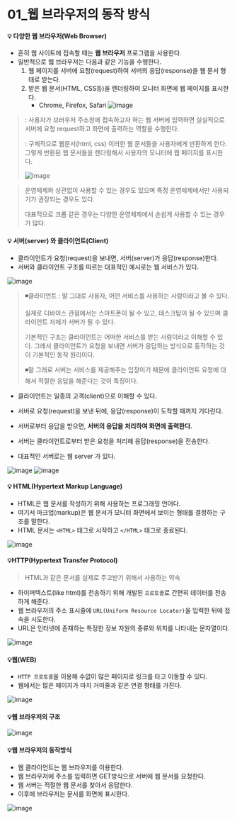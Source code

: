 # 01_웹 브라우저의 동작 방식

#### 💡 다양한 웹 브라우저(Web Browser)

* 흔히 웹 사이트에 접속할 때는 **웹 브라우저** 프로그램을 사용한다. 
* 일반적으로 웹 브라우저는 다음과 같은 기능을 수행한다. 
  1) 웹 페이지를 서버에 요청(request)하여 서버의 응답(response)을 웹 문서 형태로 받는다. 
  2) 받은 웹 문서(HTML, CSS등)을 렌더링하여 모니터 화면에 웹 페이지를 표시한다. 
     * Chrome, Firefox, Safari
     ![image](https://github.com/oiosu/FE-CS/assets/99783474/11689b44-f638-420b-926e-aae095829ca9)



> : 사용자가 브러우저 주소창에 접속하고자 하는 웹 서버에 입력하면 실실적으로 서버에 요청 request하고 화면에 출력하는 역할을 수행한다. 
>
> : 구체적으로 웹문서(html, css) 이러한 웹 문서들을 사용자에게 반환하게 한다. 그렇게 반환된 웹 문서들을 렌더링해서 사용자의 모니터에 웹 페이지를 표시한다. 
>
> ![image](https://github.com/oiosu/FE-CS/assets/99783474/66e05fe5-614d-4be6-a525-6c11e1aa5111)

>
> 운영체제와 상관없이 사용할 수 있는 경우도 있으며 특정 운영체제에서만 사용되기가 권장되는 경우도 있다. 
>
> 대표적으로 크롭 같은 경우는 다양한 운영체제에서 손쉽게 사용할 수 있는 경우가 많다. 



#### 💡 서버(server) 와 클라이언트(Client)

* 클라이언트가 요청(request)을 보내면, 서버(server)가 응답(response)한다. 
* 서버와 클라이언트 구조를 따르는 대표적인 예시로는 웹 서비스가 있다. 

![image](https://github.com/oiosu/FE-CS/assets/99783474/1ed0867b-3b1c-4ede-a05d-3feead4e12a2)

> ◾클라이언트 : 말 그대로 사용자, 어떤 서비스를 사용하는 사람이라고 볼 수 있다. 
>
> 실제로 디바이스 관점에서는 스마트폰이 될 수 있고, 데스크탑이 될 수 있으며 클라이언트 자체가 서버가 될 수 있다. 
>
> 기본적인 구조는 클라이언트는 어떠한 서비스를 받는 사람이라고 이해할 수 있다. 그래서 클라이언트가 요청을 보내면 서버가 응답하는 방식으로 동작하는 것이 기본적인 동작 원리이다.
>
> ◾말 그래로 서버는 서비스를 제공해주는 입장이기 때문에 클라이언트 요청에 대해서 적절한 응답을 해준다는 것이 특징이다.

* 클라이언트는 일종의 고객(client)으로 이해할 수 있다. 
* 서버로 요청(request)을 보낸 뒤에, 응답(response)이 도착할 때까지 기다린다.
* 서버로부터 응답을 받으면, **서버의 응답을 처리하여 화면에 출력한다.** 

* 서버는 클라이언트로부터 받은 요청을 처리해 응답(response)을 전송한다. 
* 대표적인 서버로는 웹 server 가 있다. 

![image](https://github.com/oiosu/FE-CS/assets/99783474/68ad66e5-3c59-4704-b0c1-380e778cc626)
![image](https://github.com/oiosu/FE-CS/assets/99783474/9b1226bc-48b8-4dd8-934d-5f1f3458a611)




#### 💡 HTML(Hypertext Markup Language)

* HTML은 웹 문서를 작성하기 위해 사용하는 프로그래밍 언어다. 
* 여기서 마크업(markup)은 웹 문서가 모니터 화면에서 보이는 형태를 결정하는 구조를 말한다. 
* HTML 문서는 `<HTML>` 태그로 시작하고 `</HTML>` 태그로 종료된다. 

![image](https://github.com/oiosu/FE-CS/assets/99783474/df4a4252-e484-4df2-873d-b2bfea2b7f85)




#### 💡HTTP(Hypertext Transfer Protocol)

> HTML과 같은 문서를 실제로 주고받기 위해서 사용하는 약속

* 하이퍼텍스트(like html)를 전송하기 위해 개발된 `프로토콜`로 간편히 데이터를 전송하게 해준다. 
* 웹 브라우저의 주소 표시줄에 `URL(Uniform Resource Locator)`을 입력한 뒤에 접속을 시도한다. 
* URL은 인터넷에 존재하는 특정한 정보 자원의 종류와 위치를 나타내는 문자열이다. 

![image](https://github.com/oiosu/FE-CS/assets/99783474/c496a947-314e-4b4c-b399-7a30ee6d561b)



#### 💡웹(WEB)

* `HTTP 프로토콜`을 이용해 수없이 많은 페이지로 링크를 타고 이동할 수 있다. 
* 웹에서는 많은 페이지가 마치 거미줄과 같은 연결 형태를 가진다. 

![image](https://github.com/oiosu/FE-CS/assets/99783474/5e1c11ce-eee9-4759-91d9-54aa657e2504)




#### 💡웹 브라우저의 구조 

![image](https://github.com/oiosu/FE-CS/assets/99783474/1a158411-abac-4f53-8ff8-e9c97c0267fd)



#### 💡웹 브라우저의 동작방식

* 웹 클라이언트는 웹 브라우저를 이용한다. 
* 웹 브라우저에 주소를 입력하면 GET방식으로 서버에 웹 문서를 요청한다. 
* 웹 서버는 적절한 웹 문서를 찾아서 응답한다. 
* 이후에 브라우저는 문서를 화면에 표시한다. 


![image](https://github.com/oiosu/FE-CS/assets/99783474/693648fb-c07c-47f8-8f23-36bc0a73aace)

